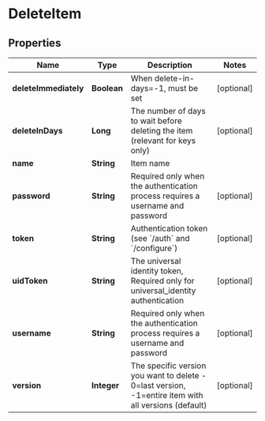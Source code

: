 

# DeleteItem

## Properties

Name | Type | Description | Notes
------------ | ------------- | ------------- | -------------
**deleteImmediately** | **Boolean** | When delete-in-days&#x3D;-1, must be set |  [optional]
**deleteInDays** | **Long** | The number of days to wait before deleting the item (relevant for keys only) |  [optional]
**name** | **String** | Item name | 
**password** | **String** | Required only when the authentication process requires a username and password |  [optional]
**token** | **String** | Authentication token (see &#x60;/auth&#x60; and &#x60;/configure&#x60;) |  [optional]
**uidToken** | **String** | The universal identity token, Required only for universal_identity authentication |  [optional]
**username** | **String** | Required only when the authentication process requires a username and password |  [optional]
**version** | **Integer** | The specific version you want to delete - 0&#x3D;last version, -1&#x3D;entire item with all versions (default) |  [optional]



